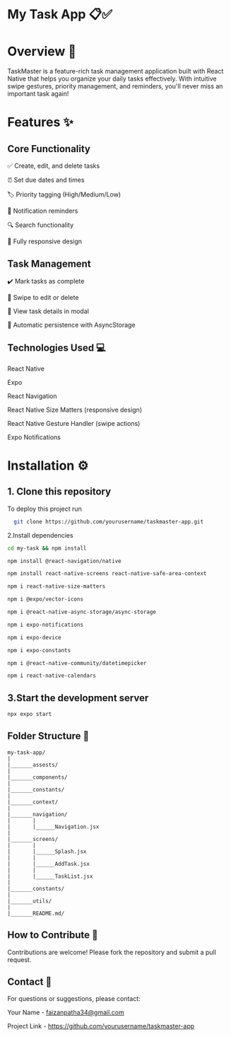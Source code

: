 
# My Task App 📋✅


# Overview 🚀
TaskMaster is a feature-rich task management application built with React Native that helps you organize your daily tasks effectively. With intuitive swipe gestures, priority management, and reminders, you'll never miss an important task again!

# Features ✨

## Core Functionality
✅ Create, edit, and delete tasks

⏰ Set due dates and times

🏷️ Priority tagging (High/Medium/Low)

🔔 Notification reminders

🔍 Search functionality

📱 Fully responsive design
## Task Management

✔️ Mark tasks as complete

🔄 Swipe to edit or delete

📅 View task details in modal

🔄 Automatic persistence with AsyncStorage
## Technologies Used 💻

React Native

Expo

React Navigation

React Native Size Matters (responsive design)

React Native Gesture Handler (swipe actions)

Expo Notifications
# Installation ⚙️
## 1. Clone this repository
To deploy this project run

```bash
  git clone https://github.com/yourusername/taskmaster-app.git
```

2.Install dependencies
```bash 
cd my-task && npm install
```
```bash 
npm install @react-navigation/native
```
```bash 
npm install react-native-screens react-native-safe-area-context
```
```bash 
npm i react-native-size-matters
```
```bash 
npm i @expo/vector-icons
```
```bash 
npm i @react-native-async-storage/async-storage
```
```bash 
npm i expo-notifications
```
```bash 
npm i expo-device
```
```bash 
npm i expo-constants
```
```bash 
npm i @react-native-community/datetimepicker
```
```bash 
npm i react-native-calendars
```

## 3.Start the development server
```bash 
npx expo start
```


## Folder Structure 📁

    my-task-app/
    |   
    |_______assests/
    |
    |_______components/
    |
    |_______constants/
    |
    |_______context/
    |
    |_______navigation/
    |       |
    |       |______Navigation.jsx
    |
    |_______screens/
    |       |
    |       |______Splash.jsx
    |       |
    |       |______AddTask.jsx
    |       |
    |       |______TaskList.jsx
    |
    |_______constants/
    |
    |_______utils/
    |
    |_______README.md/


## How to Contribute 🤝

Contributions are welcome! Please fork the repository and submit a pull request.


## Contact 📧

For questions or suggestions, please contact:

Your Name - faizanpatha34@gmail.com

Project Link - https://github.com/yourusername/taskmaster-app
